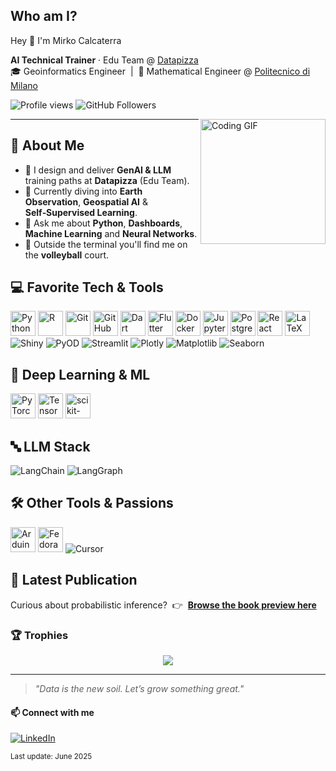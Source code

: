 <!-- Banner 
<img src="https://raw.githubusercontent.com/rkomi98/rkomi98/main/banner.png" width="100%" alt="Mirko Calcaterra banner" /> -->

## Who am I?
Hey 👋 I'm Mirko Calcaterra


<p align="left">
  <strong>AI Technical Trainer</strong> · Edu Team @ <a href="https://datapizza.tech" target="_blank">Datapizza</a><br/>
  🎓 Geoinformatics Engineer &nbsp;|&nbsp; 📐 Mathematical Engineer @ <a href="https://www.polimi.it" target="_blank">Politecnico di Milano</a>
</p>

<p align="left">
  <img src="https://visitor-badge.laobi.icu/badge?page_id=rkomi98.rkomi98" alt="Profile views"/>
  <img src="https://img.shields.io/github/followers/rkomi98?label=Follow&style=social" alt="GitHub Followers"/>
</p>

<img align="right" alt="Coding GIF" height="200" src="giphy.gif" />

---

## 🚀 About Me
- 🔭 I design and deliver **GenAI & LLM** training paths at **Datapizza** (Edu Team).
- 🌱 Currently diving into **Earth Observation**, **Geospatial AI** & **Self‑Supervised Learning**.
- 💬 Ask me about **Python**, **Dashboards**, **Machine Learning** and **Neural Networks**.
- 🏐 Outside the terminal you'll find me on the **volleyball** court.

<!-- =============================== -->
<!--         Favorite Tech          -->
<!-- =============================== -->
<h2 align="left">💻 Favorite Tech &amp; Tools</h2>

<p align="left">
  <!-- Core Languages & Frameworks -->
  <img src="https://cdn.jsdelivr.net/gh/devicons/devicon/icons/python/python-original.svg" width="40" alt="Python"/>
  <img src="https://cdn.jsdelivr.net/gh/devicons/devicon/icons/r/r-original.svg" width="40" alt="R"/>
  <img src="https://cdn.jsdelivr.net/gh/devicons/devicon/icons/git/git-original.svg" width="40" alt="Git"/>
  <img src="https://cdn.jsdelivr.net/gh/devicons/devicon/icons/githubactions/githubactions-original.svg" width="40" alt="GitHub Actions"/>
  <img src="https://cdn.jsdelivr.net/gh/devicons/devicon/icons/dart/dart-original.svg" width="40" alt="Dart"/>
  <img src="https://cdn.jsdelivr.net/gh/devicons/devicon/icons/flutter/flutter-original.svg" width="40" alt="Flutter"/>
  <img src="https://cdn.jsdelivr.net/gh/devicons/devicon/icons/docker/docker-original.svg" width="40" alt="Docker"/>
  <img src="https://cdn.jsdelivr.net/gh/devicons/devicon/icons/jupyter/jupyter-original.svg" width="40" alt="Jupyter"/>
  <img src="https://cdn.jsdelivr.net/gh/devicons/devicon/icons/postgresql/postgresql-original.svg" width="40" alt="PostgreSQL"/>
  <img src="https://cdn.jsdelivr.net/gh/devicons/devicon/icons/react/react-original.svg" width="40" alt="React"/>
  <img src="https://cdn.jsdelivr.net/gh/devicons/devicon/icons/latex/latex-original.svg" width="40" alt="LaTeX"/>
  <br/>
  <!-- Data Visualization & Apps -->
  <img src="https://img.shields.io/badge/Shiny-1f78b4?logo=R&amp;logoColor=white&amp;style=for-the-badge" alt="Shiny"/>  
  <img src="https://img.shields.io/badge/PyOD-0ea5e9?style=for-the-badge" alt="PyOD"/>
  <img src="https://img.shields.io/badge/Streamlit-ff4b4b?logo=Streamlit&amp;logoColor=white&amp;style=for-the-badge" alt="Streamlit"/>
  <img src="https://img.shields.io/badge/Plotly-3f4aa3?logo=plotly&amp;logoColor=white&amp;style=for-the-badge" alt="Plotly"/>
  <img src="https://img.shields.io/badge/Matplotlib-3776ab?logo=python&amp;logoColor=white&amp;style=for-the-badge" alt="Matplotlib"/>
  <img src="https://img.shields.io/badge/Seaborn-00a4e2?logo=python&amp;logoColor=white&amp;style=for-the-badge" alt="Seaborn"/>
</p>

<!-- =============================== -->
<!--     Deep Learning & ML         -->
<!-- =============================== -->
<h2 align="left">🧠 Deep Learning &amp; ML</h2>

<p align="left">
  <img src="https://cdn.jsdelivr.net/gh/devicons/devicon/icons/pytorch/pytorch-original.svg" width="40" alt="PyTorch"/>
  <img src="https://cdn.jsdelivr.net/gh/devicons/devicon/icons/tensorflow/tensorflow-original.svg" width="40" alt="TensorFlow"/>
  <img src="https://cdn.jsdelivr.net/gh/devicons/devicon/icons/scikitlearn/scikitlearn-original.svg" width="40" alt="scikit-learn"/>  
</p>

<!-- =============================== -->
<!--            LLM Stack           -->
<!-- =============================== -->
<h2 align="left">🔤 LLM Stack</h2>

<p align="left">
  <img src="https://img.shields.io/badge/LangChain-1d4ed8?style=for-the-badge" alt="LangChain"/>
  <img src="https://img.shields.io/badge/LangGraph-9333ea?style=for-the-badge" alt="LangGraph"/>
</p>

<h2 align="left">🛠️ Other Tools &amp; Passions</h2>
<p align="left">
  <img src="https://cdn.jsdelivr.net/gh/devicons/devicon/icons/arduino/arduino-original.svg" width="40" alt="Arduino"/>
  <img src="https://cdn.jsdelivr.net/gh/devicons/devicon/icons/fedora/fedora-original.svg" width="40" alt="Fedora"/>
  <img src="https://img.shields.io/badge/Cursor-1e90ff?style=for-the-badge" alt="Cursor"/>
</p>

<!-- =============================== -->
<!--        Book Preview            -->
<!-- =============================== -->
<h2 align="left">📖 Latest Publication</h2>

<p align="left">
  Curious about probabilistic inference? &nbsp;👉&nbsp;
  <a href="https://www.fubinitonelli.it/inferenza/" target="_blank"><strong>Browse the book preview here</strong></a>
</p>

### 🏆 Trophies
<p align="center">
  <img src="https://github-profile-trophy.vercel.app/?username=rkomi98&theme=gruvbox&margin-w=5" />
</p>

---

> *\"Data is the new soil. Let’s grow something great.\"*

#### 📫 Connect with me
[![LinkedIn](https://img.shields.io/badge/LinkedIn-blue?style=flat&logo=linkedin&labelColor=blue)](https://www.linkedin.com/in/mirko-calcaterra-30029519b)

<sub>Last update: June 2025</sub>

<!--

![emmalod's GitHub stats](https://github-readme-stats.vercel.app/api?username=emmalod&theme=merko&show_icons=true)
[![Top Langs](https://github-readme-stats.vercel.app/api/top-langs/?username=emmalod&layout=donut&theme=merko)](https://github.com/emmalod/github-readme-stats)

-->

<!--
**Rkomi98/Rkomi98** is a ✨ _special_ ✨ repository because its `README.md` (this file) appears on your GitHub profile.

Here are some ideas to get you started:

- 🔭 I’m currently working on ...
- 🌱 I’m currently learning ...
- 👯 I’m looking to collaborate on ...
- 🤔 I’m looking for help with ...
- 💬 Ask me about ...
- 📫 How to reach me: ...
- 😄 Pronouns: ...
- ⚡ Fun fact: ...
-->
